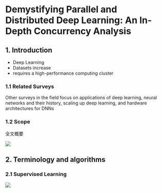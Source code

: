 # Demystifying Parallel and Distributed Deep Learning: An In-Depth Concurrency Analysis

## 1. Introduction

- Deep Learning
- Datasets increase
- requires a high-performance computing cluster

### 1.1 Related Surveys

Other surveys in the field focus on applications of deep learning, neural networks and their history, scaling up deep learning, and hardware architectures for DNNs

### 1.2 Scope

全文概要

![](https://gitee.com/wjupc/picture/raw/master/null/20201005234946.png)

## 2. Terminology and algorithms

### 2.1 Supervised Learning

![](https://gitee.com/wjupc/picture/raw/master/null/20201006000339.png)
